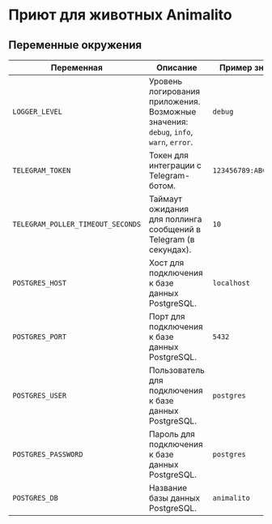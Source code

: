 # Приют для животных Animalito

## Переменные окружения

| Переменная                        | Описание                                                                              | Пример значения         |
| --------------------------------- | ------------------------------------------------------------------------------------- | ----------------------- |
| `LOGGER_LEVEL`                    | Уровень логирования приложения. Возможные значения: `debug`, `info`, `warn`, `error`. | `debug`                 |
| `TELEGRAM_TOKEN`                  | Токен для интеграции с Telegram-ботом.                                                | `123456789:ABCDEF12345` |
| `TELEGRAM_POLLER_TIMEOUT_SECONDS` | Таймаут ожидания для поллинга сообщений в Telegram (в секундах).                      | `10`                    |
| `POSTGRES_HOST`                   | Хост для подключения к базе данных PostgreSQL.                                        | `localhost`             |
| `POSTGRES_PORT`                   | Порт для подключения к базе данных PostgreSQL.                                        | `5432`                  |
| `POSTGRES_USER`                   | Пользователь для подключения к базе данных PostgreSQL.                                | `postgres`              |
| `POSTGRES_PASSWORD`               | Пароль для подключения к базе данных PostgreSQL.                                      | `postgres`              |
| `POSTGRES_DB`                     | Название базы данных PostgreSQL.                                                      | `animalito`             |
